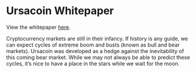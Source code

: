 # Ursacoin Whitepaper

View the whitepaper [here](https://ursacoin.github.io/whitepaper.pdf).

Cryptocurrency markets are still in their infancy. If history is any guide, we can expect cycles of extreme boom and busts (known as bull and bear markets). Ursacoin was developed as a hedge against the inevitability of this coming bear market. While we may not always be able to predict these cycles, it’s nice to have a place in the stars while we wait for the moon.
